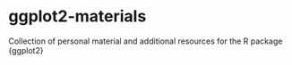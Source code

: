 # ggplot2-materials
Collection of personal material and additional resources for the R package {ggplot2}
